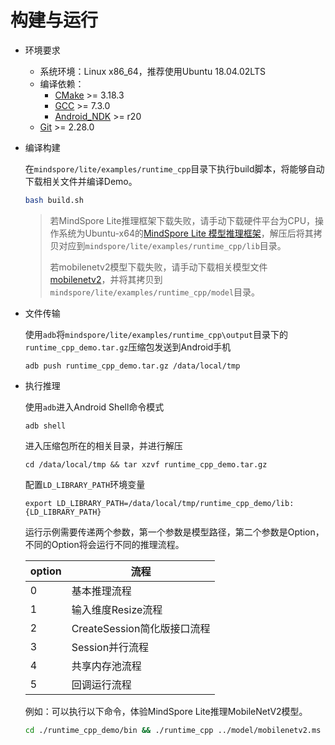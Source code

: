 # 构建与运行

- 环境要求
    - 系统环境：Linux x86_64，推荐使用Ubuntu 18.04.02LTS
    - 编译依赖：
        - [CMake](https://cmake.org/download/) >= 3.18.3
        - [GCC](https://gcc.gnu.org/releases.html) >= 7.3.0
        - [Android_NDK](https://dl.google.com/android/repository/android-ndk-r20b-linux-x86_64.zip) >= r20
    - [Git](https://git-scm.com/downloads) >= 2.28.0

- 编译构建

  在`mindspore/lite/examples/runtime_cpp`目录下执行build脚本，将能够自动下载相关文件并编译Demo。

  ```bash
  bash build.sh
  ```

  > 若MindSpore Lite推理框架下载失败，请手动下载硬件平台为CPU，操作系统为Ubuntu-x64的[MindSpore Lite 模型推理框架](https://www.mindspore.cn/lite/docs/zh-CN/master/use/downloads.html)，解压后将其拷贝对应到`mindspore/lite/examples/runtime_cpp/lib`目录。
  >
  > 若mobilenetv2模型下载失败，请手动下载相关模型文件[mobilenetv2](https://download.mindspore.cn/model_zoo/official/lite/mobilenetv2_openimage_lite/mobilenetv2.ms)，并将其拷贝到`mindspore/lite/examples/runtime_cpp/model`目录。

- 文件传输

  使用`adb`将`mindspore/lite/examples/runtime_cpp\output`目录下的`runtime_cpp_demo.tar.gz`压缩包发送到Android手机

  ```shell
  adb push runtime_cpp_demo.tar.gz /data/local/tmp
  ```

- 执行推理

  使用`adb`进入Android Shell命令模式

  ```shell
  adb shell
  ```

  进入压缩包所在的相关目录，并进行解压

  ```shell
  cd /data/local/tmp && tar xzvf runtime_cpp_demo.tar.gz
  ```

  配置`LD_LIBRARY_PATH`环境变量

  ```shell
  export LD_LIBRARY_PATH=/data/local/tmp/runtime_cpp_demo/lib:{LD_LIBRARY_PATH}
  ```

  运行示例需要传递两个参数，第一个参数是模型路径，第二个参数是Option，不同的Option将会运行不同的推理流程。

  | option | 流程                        |
  | ------ | --------------------------- |
  | 0      | 基本推理流程                |
  | 1      | 输入维度Resize流程          |
  | 2      | CreateSession简化版接口流程 |
  | 3      | Session并行流程             |
  | 4      | 共享内存池流程              |
  | 5      | 回调运行流程                |

  例如：可以执行以下命令，体验MindSpore Lite推理MobileNetV2模型。

  ```bash
  cd ./runtime_cpp_demo/bin && ./runtime_cpp ../model/mobilenetv2.ms 0
  ```
